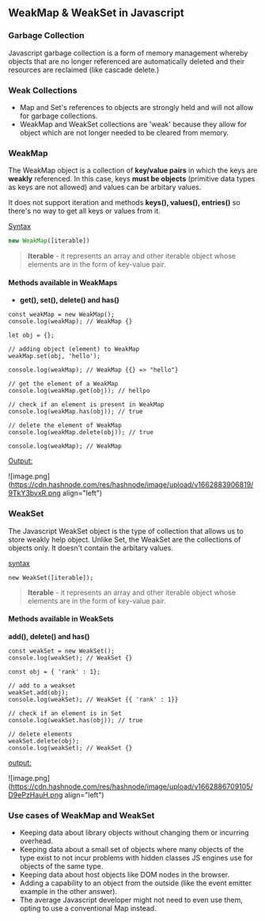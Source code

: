 ## WeakMap & WeakSet in Javascript

### Garbage Collection

Javascript garbage collection is a form of memory management whereby objects that are no longer referenced are automatically deleted and their resources are reclaimed (like cascade delete.)

### Weak Collections

- Map and Set's references to objects are strongly held and will not allow for garbage collections.
- WeakMap and WeakSet collections are 'weak' because they allow for object which are not longer needed to be cleared from memory. 

### WeakMap

The WeakMap object is a collection of **key/value pairs** in which the keys are **weakly** referenced. In this case, keys **must be objects** (primitive data types as keys are not allowed)  and values can be arbitary values. 

It does not support iteration and methods **keys(), values(), entries()** so there's no way to get all keys or values from it. 

<u>Syntax</u>

```javascript
new WeakMap([iterable])
```

> **Iterable** - it represents an array and other iterable object whose elements are in the form of key-value pair.

#### Methods available in WeakMaps

- **get(), set(), delete() and has()**

```
const weakMap = new WeakMap();
console.log(weakMap); // WeakMap {}

let obj = {};

// adding object (element) to WeakMap
weakMap.set(obj, 'hello');

console.log(weakMap); // WeakMap {{} => "hello"}

// get the element of a WeakMap
console.log(weakMap.get(obj)); // hellpo

// check if an element is present in WeakMap
console.log(weakMap.has(obj)); // true

// delete the element of WeakMap
console.log(weakMap.delete(obj)); // true

console.log(weakMap); // WeakMap
```

<u>Output:</u>


![image.png](https://cdn.hashnode.com/res/hashnode/image/upload/v1662883906819/9TkY3bvxR.png align="left")


### WeakSet

The Javascript WeakSet object is the type of collection that allows us to store weakly help object. Unlike Set, the WeakSet are the collections of objects only. It doesn't contain the arbitary values. 

<u>syntax</u>

```
new WeakSet([iterable]);
```

> **Iterable** - it represents an array and other iterable object whose elements are in the form of key-value pair.

#### Methods available in WeakSets

**add(), delete() and has()**

```
const weakSet = new WeakSet();
console.log(weakSet); // WeakSet {}

const obj = { 'rank' : 1};

// add to a weakset
weakSet.add(obj);
console.log(weakSet); // WeakSet {{ 'rank' : 1}}

// check if an element is in Set
console.log(weakSet.has(obj)); // true

// delete elements
weakSet.delete(obj);
console.log(weakSet); // WeakSet {}
```

<u>output:</u>


![image.png](https://cdn.hashnode.com/res/hashnode/image/upload/v1662886709105/D9ePzHauH.png align="left")

### Use cases of WeakMap and WeakSet
- Keeping data about library objects without changing them or incurring overhead.
- Keeping data about a small set of objects where many objects of the type exist to not incur problems with hidden classes JS engines use for objects of the same type.
- Keeping data about host objects like DOM nodes in the browser.
- Adding a capability to an object from the outside (like the event emitter example in the other answer).
- The average Javascript developer might not need to even use them, opting to use a conventional Map instead.